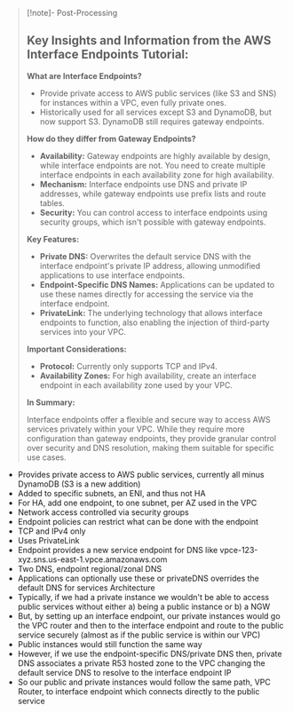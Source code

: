 
>[!note]- Post-Processing
>## Key Insights and Information from the AWS Interface Endpoints Tutorial:
>
>**What are Interface Endpoints?**
>
>* Provide private access to AWS public services (like S3 and SNS) for instances within a VPC, even fully private ones.
>* Historically used for all services except S3 and DynamoDB, but now support S3. DynamoDB still requires gateway endpoints.
>
>**How do they differ from Gateway Endpoints?**
>
>* **Availability:** Gateway endpoints are highly available by design, while interface endpoints are not. You need to create multiple interface endpoints in each availability zone for high availability.
>* **Mechanism:** Interface endpoints use DNS and private IP addresses, while gateway endpoints use prefix lists and route tables.
>* **Security:** You can control access to interface endpoints using security groups, which isn't possible with gateway endpoints.
>
>**Key Features:**
>
>* **Private DNS:**  Overwrites the default service DNS with the interface endpoint's private IP address, allowing unmodified applications to use interface endpoints.
>* **Endpoint-Specific DNS Names:**  Applications can be updated to use these names directly for accessing the service via the interface endpoint.
>* **PrivateLink:**  The underlying technology that allows interface endpoints to function, also enabling the injection of third-party services into your VPC.
>
>**Important Considerations:**
>
>* **Protocol:** Currently only supports TCP and IPv4.
>* **Availability Zones:**  For high availability, create an interface endpoint in each availability zone used by your VPC.
>
>**In Summary:**
>
>Interface endpoints offer a flexible and secure way to access AWS services privately within your VPC. While they require more configuration than gateway endpoints, they provide granular control over security and DNS resolution, making them suitable for specific use cases.
>
>
>

- Provides private access to AWS public services, currently all minus DynamoDB (S3 is a new addition)
- Added to specific subnets, an ENI, and thus not HA
- For HA, add one endpoint, to one subnet, per AZ used in the VPC
- Network access controlled via security groups
- Endpoint policies can restrict what can be done with the endpoint
- TCP and IPv4 only
- Uses PrivateLink
- Endpoint provides a new service endpoint for DNS like vpce-123-xyz.sns.us-east-1.vpce.amazonaws.com
- Two DNS, endpoint regional/zonal DNS
- Applications can optionally use these or privateDNS overrides the default DNS for services
Architecture
- Typically, if we had a private instance we wouldn't be able to access public services without either a) being a public instance or b) a NGW
- But, by setting up an interface endpoint, our private instances would go the VPC router and then to the interface endpoint and route to the public service securely (almost as if the public service is within our VPC)
- Public instances would still function the same way
- However, if we use the endpoint-specific DNS/private DNS then, private DNS associates a private R53 hosted zone to the VPC changing the default service DNS to resolve to the interface endpoint IP
- So our public and private instances would follow the same path, VPC Router, to interface endpoint which connects directly to the public service